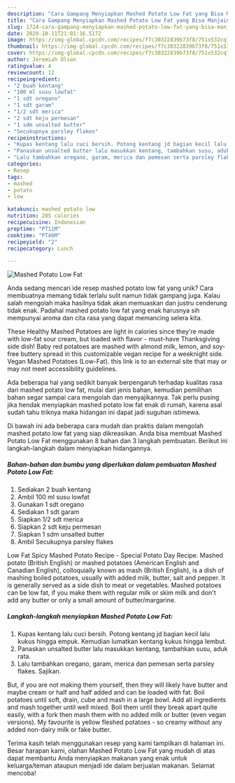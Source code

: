 ```yaml
---
description: "Cara Gampang Menyiapkan Mashed Potato Low Fat yang Bisa Manjain Lidah"
title: "Cara Gampang Menyiapkan Mashed Potato Low Fat yang Bisa Manjain Lidah"
slug: 1724-cara-gampang-menyiapkan-mashed-potato-low-fat-yang-bisa-manjain-lidah
date: 2020-10-11T21:01:16.517Z
image: https://img-global.cpcdn.com/recipes/f7c30322839b73f8/751x532cq70/mashed-potato-low-fat-foto-resep-utama.jpg
thumbnail: https://img-global.cpcdn.com/recipes/f7c30322839b73f8/751x532cq70/mashed-potato-low-fat-foto-resep-utama.jpg
cover: https://img-global.cpcdn.com/recipes/f7c30322839b73f8/751x532cq70/mashed-potato-low-fat-foto-resep-utama.jpg
author: Jeremiah Olson
ratingvalue: 4
reviewcount: 12
recipeingredient:
- "2 buah kentang"
- "100 ml susu lowfat"
- "1 sdt oregano"
- "1 sdt garam"
- "1/2 sdt merica"
- "2 sdt keju permesan"
- "1 sdm unsalted butter"
- "Secukupnya parsley flakes"
recipeinstructions:
- "Kupas kentang lalu cuci bersih. Potong kentang jd bagian kecil lalu kukus hingga empuk. Kemudian lumatkan kentang kukus hingga lembut."
- "Panaskan unsalted butter lalu masukkan kentang, tambahkan susu, aduk rata."
- "Lalu tambahkan oregano, garam, merica dan pemesan serta parsley flakes. Sajikan."
categories:
- Resep
tags:
- mashed
- potato
- low

katakunci: mashed potato low 
nutrition: 285 calories
recipecuisine: Indonesian
preptime: "PT11M"
cooktime: "PT46M"
recipeyield: "2"
recipecategory: Lunch

---
```



![Mashed Potato Low Fat](https://img-global.cpcdn.com/recipes/f7c30322839b73f8/751x532cq70/mashed-potato-low-fat-foto-resep-utama.jpg)

Anda sedang mencari ide resep mashed potato low fat yang unik? Cara membuatnya memang tidak terlalu sulit namun tidak gampang juga. Kalau salah mengolah maka hasilnya tidak akan memuaskan dan justru cenderung tidak enak. Padahal mashed potato low fat yang enak harusnya sih mempunyai aroma dan cita rasa yang dapat memancing selera kita.

These Healthy Mashed Potatoes are light in calories since they&#39;re made with low-fat sour cream, but loaded with flavor - must-have Thanksgiving side dish! Baby red potatoes are mashed with almond milk, lemon, and soy-free buttery spread in this customizable vegan recipe for a weeknight side. Vegan Mashed Potatoes (Low-Fat). this link is to an external site that may or may not meet accessibility guidelines.

Ada beberapa hal yang sedikit banyak berpengaruh terhadap kualitas rasa dari mashed potato low fat, mulai dari jenis bahan, kemudian pemilihan bahan segar sampai cara mengolah dan menyajikannya. Tak perlu pusing jika hendak menyiapkan mashed potato low fat enak di rumah, karena asal sudah tahu triknya maka hidangan ini dapat jadi suguhan istimewa.


Di bawah ini ada beberapa cara mudah dan praktis dalam mengolah mashed potato low fat yang siap dikreasikan. Anda bisa membuat Mashed Potato Low Fat menggunakan 8 bahan dan 3 langkah pembuatan. Berikut ini langkah-langkah dalam menyiapkan hidangannya.

<!--inarticleads1-->

##### Bahan-bahan dan bumbu yang diperlukan dalam pembuatan Mashed Potato Low Fat:

1. Sediakan 2 buah kentang
1. Ambil 100 ml susu lowfat
1. Gunakan 1 sdt oregano
1. Sediakan 1 sdt garam
1. Siapkan 1/2 sdt merica
1. Siapkan 2 sdt keju permesan
1. Siapkan 1 sdm unsalted butter
1. Ambil Secukupnya parsley flakes


Low Fat Spicy Mashed Potato Recipe - Special Potato Day Recipe. Mashed potato (British English) or mashed potatoes (American English and Canadian English), colloquially known as mash (British English), is a dish of mashing boiled potatoes, usually with added milk, butter, salt and pepper. It is generally served as a side dish to meat or vegetables. Mashed potatoes can be low fat, if you make them with regular milk or skim milk and don&#39;t add any butter or only a small amount of butter/margarine. 

<!--inarticleads2-->

##### Langkah-langkah menyiapkan Mashed Potato Low Fat:

1. Kupas kentang lalu cuci bersih. Potong kentang jd bagian kecil lalu kukus hingga empuk. Kemudian lumatkan kentang kukus hingga lembut.
1. Panaskan unsalted butter lalu masukkan kentang, tambahkan susu, aduk rata.
1. Lalu tambahkan oregano, garam, merica dan pemesan serta parsley flakes. Sajikan.


But, if you are not making them yourself, then they will likely have butter and maybe cream or half and half added and can be loaded with fat. Boil potatoes until soft, drain, cube and mash in a large bowl. Add all ingredients and mash together until well mixed. Boil them until they break apart quite easily, with a fork then mash them with no added milk or butter (even vegan versions). My favourite is yellow fleshed potatoes - so creamy without any added non-dairy milk or fake butter. 

Terima kasih telah menggunakan resep yang kami tampilkan di halaman ini. Besar harapan kami, olahan Mashed Potato Low Fat yang mudah di atas dapat membantu Anda menyiapkan makanan yang enak untuk keluarga/teman ataupun menjadi ide dalam berjualan makanan. Selamat mencoba!
